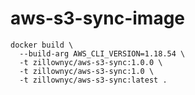 # aws-s3-sync-image

```
docker build \
  --build-arg AWS_CLI_VERSION=1.18.54 \
  -t zillownyc/aws-s3-sync:1.0.0 \
  -t zillownyc/aws-s3-sync:1.0 \
  -t zillownyc/aws-s3-sync:latest .
```
